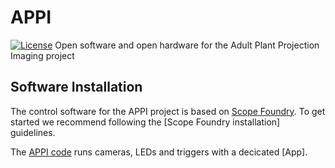 # APPI
[![License](https://img.shields.io/pypi/l/napari-psf-simulator.svg?color=green)](https://github.com/micropolimi/APPI/raw/main/LICENSE)
Open software and open hardware for the Adult Plant Projection Imaging project

## Software Installation
The control software for the APPI project is based on [Scope Foundry]. 
To get started we recommend following the [Scope Foundry installation] guidelines.

The [APPI code] runs cameras, LEDs and triggers with a decicated [App].  





[Scope Foundry]: https://scopefoundry.org/
[Scope Foundry_installation]: https://scopefoundry.org/docs/1_getting-started/
[file an issue]: https://github.com/andreabassi78/napari-sim-processor/issues
[Appi code]:
[App]:
